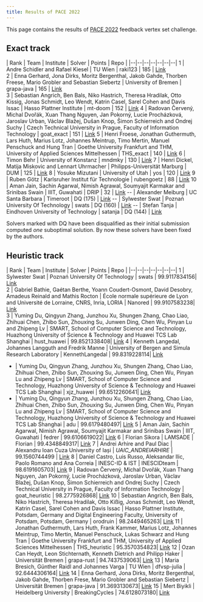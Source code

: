 ```yaml
---
title: Results of PACE 2022
---
```

This page contains the results of [PACE 2022](/2022/) feedback vertex set challenge.

## Exact track

| Rank |  Team | Institute | Solver | Points | Repo |
|--|--|--|--|--|--|--|
1  |  Andre Schidler and Rafael Kiesel | TU Wien | raki123 | 185 | [Link](https://github.com/ASchidler/dfvs)                                                  
2  |   Enna Gerhard, Jona Dirks, Moritz Bergenthal, Jakob Gahde, Thorben Freese, Mario Grobler and Sebastian Siebertz                  |  University of Bremen     | grapa-java | 165 | [Link](https://gitlab.informatik.uni-bremen.de/grapa/java/)                                                 
3  |  Sebastian Angrich, Ben Bals, Niko Hastrich, Theresa Hradilak, Otto Kissig, Jonas Schmidt, Leo Wendt, Katrin Casel, Sarel Cohen and Davis Issac                   |   Hasso Plattner Institute    | mt-doom | 152 | [Link](https://github.com/BenBals/mount-doom/tree/exact)
4  |  Radovan Červený, Michal Dvořák, Xuan Thang Nguyen, Jan Pokorný, Lucie Procházková, Jaroslav Urban, Václav Blažej, Dušan Knop, Šimon Schierreich and Ondrej Suchy                   |  Czech Technical University in Prague, Faculty of Information Technology	     | goat_exact | 151 | [Link](https://gitlab.fit.cvut.cz/pace-challenge/2022/goat/exact)
5  |   Henri Froese, Jonathan Guthermuth, Lars Huth, Marius Lotz, Johannes Meintrup, Timo Mertin, Manuel Penschuck and Hung Tran                  |   Goethe University Frankfurt and THM, University of Applied Sciences Mittelhessen   | THS_exact | 140 | [Link](https://github.com/goethe-tcs/breaking-the-cycle)
6  |  Timon Behr                   |  University of Konstanz	     | mndmky | 130 | [Link](https://github.com/mndmnky/duck-and-cover )
7  |   Henri Dickel, Matija Miskovic and Lennart Uhrmacher                  |   Philipps-Universität Marburg    | DUM | 125 | [Link](https://github.com/HenriDickel/DFVS-Solver/tree/PACE)
8  |  Yosuke Mizutani                   |  University of Utah     | yos | 120 | [Link](https://github.com/mogproject/dfvs-2022)
9  |  Ruben Götz                   |  Karlsruher Institut für Technologie     | rubengoetz | 88 | [Link](https://gitlab.com/rubenGoetz/dfvs-algo)
10 |   Aman Jain, Sachin Agarwal, Nimish Agrawal, Soumyajit Karmakar and Srinibas Swain                  |   IIIT, Guwahati    | DRIP  | 32 | [Link](https://zenodo.org/record/6618812)
-- |    Alexander Meiburg                 |  UC Santa Barbara     | Timeroot | DQ (175) | [Link](https://github.com/Timeroot/DVFS_PACE2022/tree/pace-2022)
-- |     Sylwester Swat                |  Poznań University Of Technology     | swats | DQ (160) | [Link](https://github.com/swacisko/pace-2022)
-- |     Stefan Tanja                |  Eindhoven University of Technology     | satanja | DQ (144) | [Link](https://github.com/satanja/Hex)


Solvers marked with DQ have been disqualified as their initial submission computed _one_ suboptimal solution. By now these solvers have been fixed by the authors.

## Heuristic track

| Rank |  Team | Institute | Solver | Points | Repo |
|--|--|--|--|--|--|--|
1  |      Sylwester Swat                             |   Poznań University Of Technology          | swats | 99.9117834156| [Link](https://github.com/swacisko/pace-2022)                                                  
2  |      	Gabriel Bathie, Gaétan Berthe, Yoann Coudert-Osmont, David Desobry, Amadeus Reinald and Mathis Rocton               |   École normale supérieure de Lyon and Université de Lorraine, CNRS, Inria, LORIA   | Nanored | 99.9107583238| [Link](https://github.com/Nanored4498/DreyFVS)                                                 
3  |  	Yuming Du, Qingyun Zhang, Junzhou Xu, Shungen Zhang, Chao Liao, Zhihuai Chen, Zhibo Sun, Zhouxing Su, Junwen Ding, Chen Wu, Pinyan Lu and Zhipeng Lv                   |  SMART, School of Computer Science and Technology, Huazhong University of Science & Technology and Huawei TCS Lab Shanghai     | hust_huawei | 99.8521338408| [Link](https://github.com/1774150545/PACE-2022)
4  |  Kenneth Langedal, Johannes Langguth and Fredrik Manne                   |   University of Bergen and Simula Research Laboratory    | KennethLangedal | 99.8319228114| [Link](https://github.com/KennethLangedal/DFVS)
-  |  Yuming Du, Qingyun Zhang, Junzhou Xu, Shungen Zhang, Chao Liao, Zhihuai Chen, Zhibo Sun, Zhouxing Su, Junwen Ding, Chen Wu, Pinyan Lu and Zhipeng Lv                   |  SMART, School of Computer Science and Technology, Huazhong University of Science & Technology and Huawei TCS Lab Shanghai     | xjz_huawei | 99.6512260641| [Link](https://github.com/xuxu9110/PACE2022.git)
-  |  Yuming Du, Qingyun Zhang, Junzhou Xu, Shungen Zhang, Chao Liao, Zhihuai Chen, Zhibo Sun, Zhouxing Su, Junwen Ding, Chen Wu, Pinyan Lu and Zhipeng Lv                   |   SMART, School of Computer Science and Technology, Huazhong University of Science & Technology and Huawei TCS Lab Shanghai    | adu | 99.6179480497| [Link](ttps://github.com/Zhang-qingyun/pace_2022_HUST_solver.git)
5  |  Aman Jain, Sachin Agarwal, Nimish Agrawal, Soumyajit Karmakar and Srinibas Swain                   |   IIIT, Guwahati	    | fedrer | 99.6106619022| [Link](https://zenodo.org/record/6618777)
6  |  	Florian Sikora                   |  LAMSADE     | Florian | 99.4348849317| [Link](https://github.com/fsikora/pace22)
7  |   Andrei Arhire and Paul Diac                  |  Alexandru Ioan Cuza University of Iași     | _UAIC_ANDREIARHIRE_ | 99.1560744499 | [Link](https://github.com/AndreiiArhire/PACE2022)
8 |  Daniel Castro, Luis Russo, Aleksandar Ilic, Paolo Romano and Ana Correia                   |  INESC-ID & IST     | INESCIDteam | 98.6191605703| [Link](https://github.com/Daniel1993/pace-2022)
9 |  Radovan Červený, Michal Dvořák, Xuan Thang Nguyen, Jan Pokorný, Lucie Procházková, Jaroslav Urban, Václav Blažej, Dušan Knop, Šimon Schierreich and Ondrej Suchy                   |   Czech Technical University in Prague, Faculty of Information Technology    | goat_heuristic | 98.2775926868| [Link](https://gitlab.fit.cvut.cz/pace-challenge/2022/goat/heuristic)
10 |  Sebastian Angrich, Ben Bals, Niko Hastrich, Theresa Hradilak, Otto Kißig, Jonas Schmidt, Leo Wendt, Katrin Casel, Sarel Cohen and Davis Issac                   |  Hasso Plattner Institute, Potsdam, Germany and Digital Engineering Faculty, University of Potsdam, Potsdam, Germany    | orodruin | 98.2449465263| [Link](https://github.com/BenBals/mount-doom/tree/heuristic)
11 |  Jonathan Guthermuth, Lars Huth, Frank Kammer, Marius Lotz, Johannes Meintrup, Timo Mertin, Manuel Penschuck, Lukas Schwarz and Hung Tran                   |   Goethe University Frankfurt and THM, University of Applied Sciences Mittelhessen    | THS_heuristic | 95.3570354823| [Link](https://github.com/goethe-tcs/breaking-the-cycle)
12 |  Ozan Can Heydt, Leon Stichternath, Kenneth Dietrich and Philipp Haker                   |  Universität Bremen     | grapa-rust | 94.7437539063| [Link](https://gitlab.informatik.uni-bremen.de/grapa/rust/mimung)
13 |  Maria Bresich, Günther Raidl and Johannes Varga                   | TU Wien      | dfvsp-julia | 92.6444306164| [Link](https://github.com/NunuNoName/dfvsp-solver)
14 |  	Enna Gerhard, Jona Dirks, Moritz Bergenthal, Jakob Gahde, Thorben Frese, Mario Grobler and Sebastian Siebertz                   |  Universität Bremen     | grapa-java | 91.3693130673| [Link](https://gitlab.informatik.uni-bremen.de/grapa/java/)
15 |  	Mert Biyikli                   | Heidelberg University      | BreakingCycles         | 74.6128073180| [Link](https://github.com/MertBiyikli/BreakingCycles.git)


